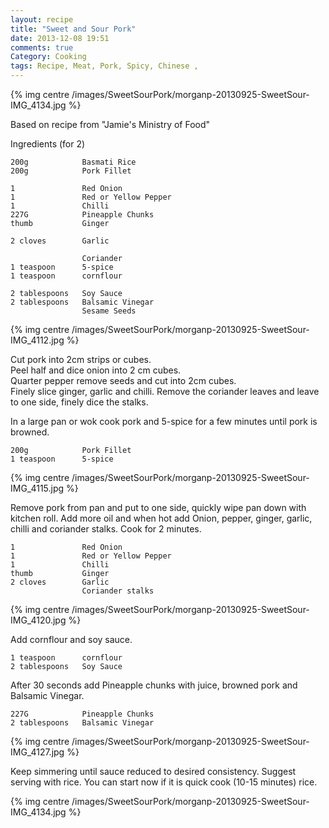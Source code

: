 ```yaml
---
layout: recipe
title: "Sweet and Sour Pork"
date: 2013-12-08 19:51
comments: true
Category: Cooking
tags: Recipe, Meat, Pork, Spicy, Chinese ,
---
```


{% img centre /images/SweetSourPork/morganp-20130925-SweetSour-IMG_4134.jpg %}

<!-- more -->

Based on recipe from "Jamie's Ministry of Food"

Ingredients (for 2)

    200g            Basmati Rice
    200g            Pork Fillet
    
    1               Red Onion
    1               Red or Yellow Pepper
    1               Chilli
    227G            Pineapple Chunks
    thumb           Ginger
    
    2 cloves        Garlic
    
                    Coriander
    1 teaspoon      5-spice
    1 teaspoon      cornflour
    
    2 tablespoons   Soy Sauce
    2 tablespoons   Balsamic Vinegar
                    Sesame Seeds
{% img centre /images/SweetSourPork/morganp-20130925-SweetSour-IMG_4112.jpg %}

Cut pork into 2cm strips or cubes.  
Peel half and dice onion into 2 cm cubes.  
Quarter pepper remove seeds and cut into 2cm cubes.  
Finely slice ginger, garlic and chilli.
Remove the coriander leaves and leave to one side, finely dice the stalks.

In a large pan or wok cook pork and 5-spice for a few minutes until pork is browned.

    200g            Pork Fillet
    1 teaspoon      5-spice

{% img centre /images/SweetSourPork/morganp-20130925-SweetSour-IMG_4115.jpg %}

Remove pork from pan and put to one side, quickly wipe pan down with kitchen roll. Add more oil and when hot add Onion, pepper, ginger, garlic, chilli and coriander stalks. Cook for 2 minutes.

    1               Red Onion
    1               Red or Yellow Pepper
    1               Chilli
    thumb           Ginger
    2 cloves        Garlic
                    Coriander stalks
{% img centre /images/SweetSourPork/morganp-20130925-SweetSour-IMG_4120.jpg %}

Add cornflour and soy sauce.

    1 teaspoon      cornflour
    2 tablespoons   Soy Sauce

After 30 seconds add Pineapple chunks with juice, browned pork and Balsamic Vinegar.

    227G            Pineapple Chunks
    2 tablespoons   Balsamic Vinegar
{% img centre /images/SweetSourPork/morganp-20130925-SweetSour-IMG_4127.jpg %}

Keep simmering until sauce reduced to desired consistency. Suggest serving with rice. You can start now if it is quick cook (10-15  minutes) rice. 


{% img centre /images/SweetSourPork/morganp-20130925-SweetSour-IMG_4134.jpg %}


